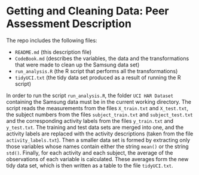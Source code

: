 
# Getting and Cleaning Data: Peer Assessment Description

The repo includes the following files:

* `README.md` (this description file)
* `CodeBook.md` (describes the variables, the data and the transformations that were made to clean up the Samsung data set)
* `run_analysis.R` (the R script that performs all the transformations)
* `tidyUCI.txt` (the tidy data set produced as a result of running the R script)

In order to run the script `run_analysis.R`, the folder `UCI HAR Dataset` containing the Samsung data must be in the current working directory.
The script reads the measurements from the files `X_train.txt` and `X_test.txt`, the subject numbers from the files `subject_train.txt` and
`subject_test.txt` and the corresponding activity labels from the files `y_train.txt` and `y_test.txt`. The training and test data sets are
merged into one, and the activity labels are replaced with the activity descriptions (taken from the file `activity_labels.txt`). Then a
smaller data set is formed by extracting only those variables whose names contain either the string `mean()` or the string `std()`. Finally,
for each activity and each subject, the average of the observations of each variable is calculated. These averages form the new tidy data set,
which is then written as a table to the file `tidyUCI.txt`.